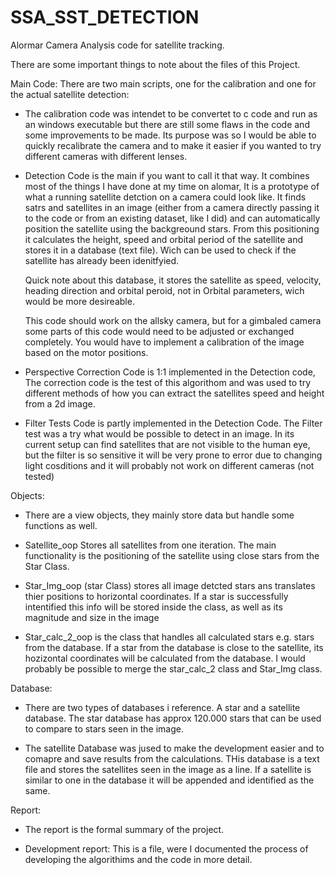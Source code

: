 # SSA_SST_DETECTION
Alormar Camera Analysis code for satellite tracking.

There are some important things to note about the files of this Project.

Main Code:
There are two main scripts, one for the calibration and one for the actual satellite detection:

  - The calibration code was intendet to be convertet to c code and run as an windows executable
    but there are still some flaws in the code and some improvements to be made.
    Its purpose was so I would be able to quickly recalibrate the camera and to make it easier 
    if you wanted to try different cameras with different lenses.
    
  - Detection Code is the main if you want to call it that way. It combines most of the things 
    I have done at my time on alomar, It is a prototype of what a running satellite detction on 
    a camera could look like. It finds satrs and satellites in an image (either from a 
    camera directly passing it to the code or from an existing dataset, like I did) and can automatically
    position the satellite using the backgreound stars. From this positioning it calculates the
    height, speed and orbital period of the satellite and stores it in a database (text file).
    Wich can be used to check if the satellite has already been idenitfyied.
    
    Quick note about this database, it stores the satellite as speed, velocity, heading direction and 
    orbital peroid, not in Orbital parameters, wich would be more desireable.
    
    This code should work on the allsky camera, but for a gimbaled camera some parts of this code 
    would need to be adjusted or exchanged completely. You would have to implement a 
    calibration of the image based on the motor positions.
    
  - Perspective Correction Code is 1:1 implemented in the Detection code, The correction code is 
    the test of this algorithom and was used to try different methods of how you can extract 
    the satellites speed and height from a 2d image.
    
  - Filter Tests Code is partly implemented in the Detection Code. The Filter test was a try what would
    be possible to detect in an image. In its current setup can find satellites that are not visible to
    the human eye, but the filter is so sensitive it will be very prone to error due to changing light cosditions
    and it will probably not work on different cameras (not tested)
   
  Objects:
    
  - There are a view objects, they mainly store data but handle some functions as well.
  
  - Satellite_oop Stores all satellites from one iteration. The main functionality is the positioning of the satellite
    using close stars from the Star Class.
    
  - Star_Img_oop (star Class) stores all image detcted stars ans translates thier positions to horizontal coordinates. If a star is 
    successfully intentified this info will be stored inside the class, as well as its magnitude and size in the image
    
  - Star_calc_2_oop is the class that handles all calculated stars e.g. stars from the database. If a star from the database
    is close to the satellite, its hozizontal coordinates will be calculated from the database. I would
    probably be possible to merge the star_calc_2 class and Star_Img class. 
    
  Database:
  - There are two types of databases i reference. A star and a satellite database. The star database has approx 120.000 stars
    that can be used to compare to stars seen in the image.
    
  - The satellite Database was jused to make the development easier and to comapre and save results
    from the calculations. THis database is a text file and stores the satellites seen in the image as
    a line. If a satellite is similar to one in the database it will be appended and identified as the same.
    
    
 Report:
  - The report is the formal summary of the project.
  
  - Development report: This is a file, were I documented the process of developing the algorithims and the code in more
    detail.

   
  
    
